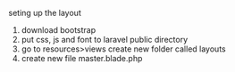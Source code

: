 seting up the layout

1. download bootstrap
2. put css, js and font to laravel public directory
3. go to resources>views create new folder called layouts
4. create new file master.blade.php